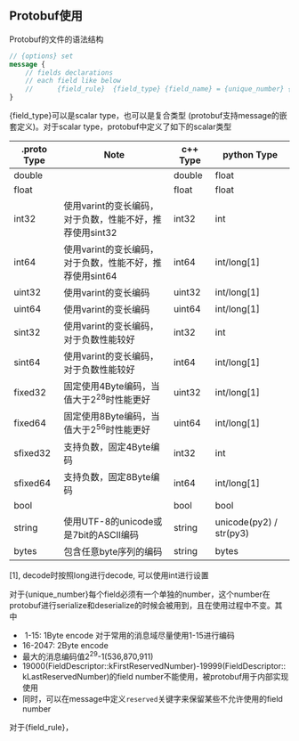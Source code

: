 ## Protobuf使用

Protobuf的文件的语法结构

```protobuf
// {options} set
message {
	// fields declarations
	// each field like below
	// 		{field_rule}  {field_type} {field_name} = {unique_number} {options};
}
```

{field_type}可以是scalar type，也可以是复合类型 (protobuf支持message的嵌套定义)。对于scalar type，protobuf中定义了如下的scalar类型

| .proto Type | Note                                                     | c++ Type | python Type             |
| ----------- | -------------------------------------------------------- | -------- | ----------------------- |
| double      |                                                          | double   | float                   |
| float       |                                                          | float    | float                   |
| int32       | 使用varint的变长编码，对于负数，性能不好，推荐使用sint32 | int32    | int                     |
| int64       | 使用varint的变长编码，对于负数，性能不好，推荐使用sint64 | int64    | int/long[1]             |
| uint32      | 使用varint的变长编码                                     | uint32   | int/long[1]             |
| uint64      | 使用varint的变长编码                                     | uint64   | int/long[1]             |
| sint32      | 使用varint的变长编码，对于负数性能较好                   | int32    | int                     |
| sint64      | 使用varint的变长编码，对于负数性能较好                   | int64    | int/long[1]             |
| fixed32     | 固定使用4Byte编码，当值大于2<sup>28</sup>时性能更好      | uint32   | int/long[1]             |
| fixed64     | 固定使用8Byte编码，当值大于2<sup>56</sup>时性能更好      | uint64   | int/long[1]             |
| sfixed32    | 支持负数，固定4Byte编码                                  | int32    | int                     |
| sfixed64    | 支持负数，固定8Byte编码                                  | int64    | int/long[1]             |
| bool        |                                                          | bool     | bool                    |
| string      | 使用UTF-8的unicode或是7bit的ASCII编码                    | string   | unicode(py2) / str(py3) |
| bytes       | 包含任意byte序列的编码                                   | string   | bytes                   |

[1],  decode时按照long进行decode, 可以使用int进行设置

对于{unique_number}每个field必须有一个单独的number，这个number在protobuf进行serialize和deserialize的时候会被用到，且在使用过程中不变。其中

- ​	1-15: 1Byte encode					对于常用的消息域尽量使用1-15进行编码
- 16-2047: 2Byte encode
- 最大的消息编码值2<sup>29</sup>-1(536,870,911)
- 19000(FieldDescriptor::kFirstReservedNumber)-19999(FieldDescriptor::kLastReservedNumber)的field number不能使用，被protobuf用于内部实现使用
- 同时，可以在message中定义`reserved`关键字来保留某些不允许使用的field number

对于{field_rule}，